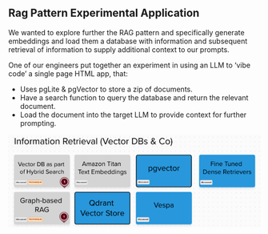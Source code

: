## Rag Pattern Experimental Application

We wanted to explore further the RAG pattern and specifically generate embeddings and load them a database with information and subsequent retrieval of information to supply additional context to our prompts.

One of our engineers put together an experiment in using an LLM to ‘vibe code’ a single page HTML app, that:

- Uses pgLite & pgVector to store a zip of documents.
- Have a search function to query the database and return the relevant document.
- Load the document into the target LLM to provide context for further prompting.

![RAG tools](./rag-tools.png)